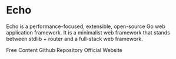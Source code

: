 # Echo

Echo is a performance-focused, extensible, open-source Go web application framework. It is a minimalist web framework that stands between stdlib + router and a full-stack web framework.

<ResourceGroupTitle>Free Content</ResourceGroupTitle>
<BadgeLink colorScheme='yellow' badgeText='Read' href='https://github.com/labstack/echo'>Github Repository</BadgeLink>
<BadgeLink colorScheme='yellow' badgeText='Read' href='https://echo.labstack.com/'>Official Website</BadgeLink>
